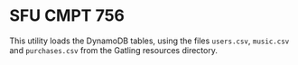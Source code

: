 # SFU CMPT 756

This utility loads the DynamoDB tables, using the files `users.csv`, `music.csv` 
and `purchases.csv` from the Gatling resources directory.

